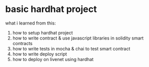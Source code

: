 # basic hardhat project

what i learned from this:

1. how to setup hardhat project
2. how to write contract & use javascript libraries in solidity smart contracts
3. how to write tests in mocha & chai to test smart contract
4. how to write deploy script
5. how to deploy on livenet using hardhat
